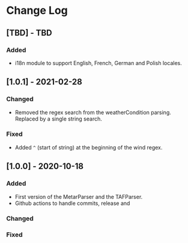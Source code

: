 # Change Log 

## [TBD] - TBD

### Added

-  i18n module to support English, French, German and Polish locales.


## [1.0.1] - 2021-02-28

### Changed

-  Removed the regex search from the weatherCondition parsing.
Replaced by a single string search.
  
### Fixed

-  Added `^` (start of string) at the beginning of the wind regex.

## [1.0.0] - 2020-10-18

### Added

-  First version of the MetarParser and the TAFParser.
-  Github actions to handle commits, release and 

### Changed

### Fixed
